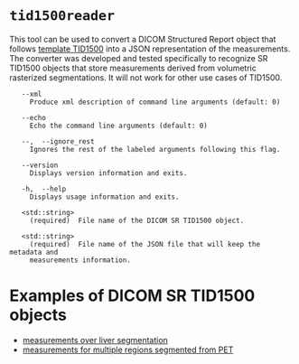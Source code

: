 # `tid1500reader`

This tool can be used to convert a DICOM Structured Report object that follows [template TID1500](http://dicom.nema.org/medical/dicom/current/output/chtml/part16/chapter_A.html#sect_TID_1500) into a JSON representation of the measurements. The converter was developed and tested specifically to recognize SR TID1500 objects that store measurements derived from volumetric rasterized segmentations. It will not work for other use cases of TID1500.

```
   --xml
     Produce xml description of command line arguments (default: 0)

   --echo
     Echo the command line arguments (default: 0)

   --,  --ignore_rest
     Ignores the rest of the labeled arguments following this flag.

   --version
     Displays version information and exits.

   -h,  --help
     Displays usage information and exits.

   <std::string>
     (required)  File name of the DICOM SR TID1500 object.

   <std::string>
     (required)  File name of the JSON file that will keep the metadata and
     measurements information.
```

# Examples of DICOM SR TID1500 objects

* [measurements over liver segmentation](https://fedorov.gitbooks.io/rsna2016-qirr-dicom4qi/content/instructions/sr-tid1500.html#test-dataset-1)
* [measurements for multiple regions segmented from PET](https://fedorov.gitbooks.io/rsna2016-qirr-dicom4qi/content/instructions/sr-tid1500.html#test-dataset-2)
